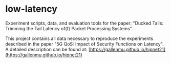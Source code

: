 # low-latency
Experiment scripts, data, and evaluation tools for the paper: "Ducked Tails: Trimming the Tail Latency of(f) Packet Processing Systems".

This project contains all data necessary to reproduce the experiments described in the paper "5G QoS: Impact of Security Functions on Latency".
A detailed description can be found at: [https://gallenmu.github.io/hipnet21](https://gallenmu.github.io/hipnet21)
